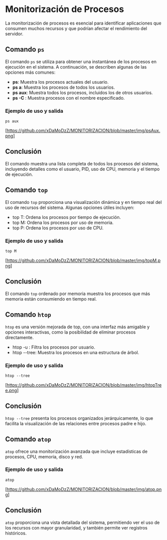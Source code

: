 # Monitorización de Procesos

La monitorización de procesos es esencial para identificar aplicaciones que consumen muchos recursos y que podrían afectar el rendimiento del servidor.

## Comando `ps`

El comando `ps` se utiliza para obtener una instantánea de los procesos en ejecución en el sistema. A continuación, se describen algunas de las opciones más comunes:

- **ps**: Muestra los procesos actuales del usuario.
- **ps a**: Muestra los procesos de todos los usuarios.
- **ps aux**: Muestra todos los procesos, incluidos los de otros usuarios.
- **ps -C <nombre>**: Muestra procesos con el nombre especificado.

### Ejemplo de uso y salida
    ps aux
[https://github.com/xDaMoDzZ/MONITORIZACION/blob/master/img/psAux.png]

## Conclusión
El comando muestra una lista completa de todos los procesos del sistema, incluyendo detalles como el usuario, PID, uso de CPU, memoria y el tiempo de ejecución.



## Comando `top`

El comando `top` proporciona una visualización dinámica y en tiempo real del uso de recursos del sistema. Algunas opciones útiles incluyen:

- top T: Ordena los procesos por tiempo de ejecución.
- top M: Ordena los procesos por uso de memoria.
- top P: Ordena los procesos por uso de CPU.

### Ejemplo de uso y salida
    top M
[https://github.com/xDaMoDzZ/MONITORIZACION/blob/master/img/topM.png]

## Conclusión
El comando `top` ordenado por memoria muestra los procesos que más memoria están consumiendo en tiempo real.



## Comando `htop`
`htop` es una versión mejorada de top, con una interfaz más amigable y opciones interactivas, como la posibilidad de eliminar procesos directamente.

- htop -u <usuario>: Filtra los procesos por usuario.
- htop --tree: Muestra los procesos en una estructura de árbol.

### Ejemplo de uso y salida
    htop --tree
[https://github.com/xDaMoDzZ/MONITORIZACION/blob/master/img/htopTree.png]

## Conclusión
`htop --tree` presenta los procesos organizados jerárquicamente, lo que facilita la visualización de las relaciones entre procesos padre e hijo.



## Comando `atop`
`atop` ofrece una monitorización avanzada que incluye estadísticas de procesos, CPU, memoria, disco y red.

### Ejemplo de uso y salida
    atop
[https://github.com/xDaMoDzZ/MONITORIZACION/blob/master/img/atop.png]

## Conclusión
`atop` proporciona una vista detallada del sistema, permitiendo ver el uso de los recursos con mayor granularidad, y también permite ver registros históricos.
